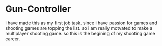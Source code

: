 # Gun-Controller
i have made this as my first job task. since i have passion for games and shooting games are topping the list. so i am really motvated to make a multiplayer shooting game. so this is the begining of my shooting game career.
